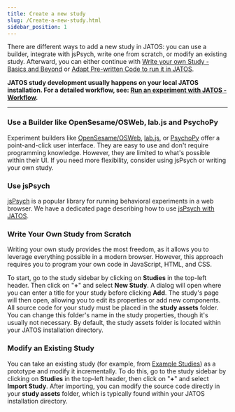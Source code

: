 ```yaml
---
title: Create a new study
slug: /Create-a-new-study.html
sidebar_position: 1
---
```


There are different ways to add a new study in JATOS: you can use a builder, integrate with jsPsych, write one from scratch, or modify an existing study. Afterward, you can either continue with [Write your own Study - Basics and Beyond](Write-your-own-Study-Basics-and-Beyond.html) or [Adapt Pre-written Code to run it in JATOS](Adapt-pre-written-code-to-run-it-in-JATOS.html).

**JATOS study development usually happens on your local JATOS installation. For a detailed workflow, see: [Run an experiment with JATOS - Workflow](Run-an-experiment-with-JATOS-Workflow.html).**

-----

### Use a Builder like OpenSesame/OSWeb, lab.js and PsychoPy

Experiment builders like [OpenSesame/OSWeb](OSWeb-and-JATOS.html), [lab.js](labjs-and-JATOS.html), or [PsychoPy](PsychoPy-and-JATOS.html) offer a point-and-click user interface. They are easy to use and don't require programming knowledge. However, they are limited to what's possible within their UI. If you need more flexibility, consider using jsPsych or writing your own study.

### Use jsPsych

[jsPsych](http://www.jspsych.org/) is a popular library for running behavioral experiments in a web browser. We have a dedicated page describing how to use [jsPsych with JATOS](jsPsych-and-JATOS.html).

### Write Your Own Study from Scratch

Writing your own study provides the most freedom, as it allows you to leverage everything possible in a modern browser. However, this approach requires you to program your own code in JavaScript, HTML, and CSS.

To start, go to the study sidebar by clicking on **Studies** in the top-left header. Then click on "**+**" and select **New Study**. A dialog will open where you can enter a title for your study before clicking **Add**. The study's page will then open, allowing you to edit its properties or add new components. All source code for your study must be placed in the **study assets** folder. You can change this folder's name in the study properties, though it's usually not necessary. By default, the study assets folder is located within your JATOS installation directory.

### Modify an Existing Study

You can take an existing study (for example, from [Example Studies](/Example-Studies)) as a prototype and modify it incrementally. To do this, go to the study sidebar by clicking on **Studies** in the top-left header, then click on "**+**" and select **Import Study**. After importing, you can modify the source code directly in your **study assets** folder, which is typically found within your JATOS installation directory.